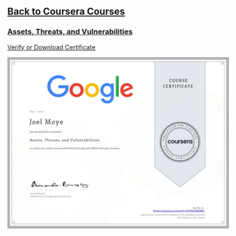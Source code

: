 ## [Back to Coursera Courses](/README.md)
### [Assets, Threats, and Vulnerabilities](https://www.coursera.org/learn/assets-threats-and-vulnerabilities)
[Verify or Download Certificate](https://www.coursera.org/verify/HJFNDFX8386V)

![](HJFNDFX8386V.jpg)
